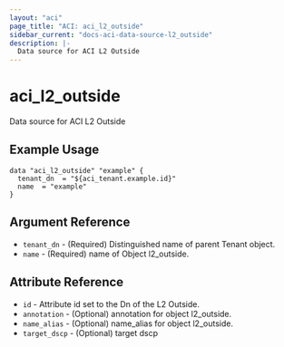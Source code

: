 ```yaml
---
layout: "aci"
page_title: "ACI: aci_l2_outside"
sidebar_current: "docs-aci-data-source-l2_outside"
description: |-
  Data source for ACI L2 Outside
---
```


# aci_l2_outside #
Data source for ACI L2 Outside

## Example Usage ##

```hcl
data "aci_l2_outside" "example" {
  tenant_dn  = "${aci_tenant.example.id}"
  name  = "example"
}
```


## Argument Reference ##
* `tenant_dn` - (Required) Distinguished name of parent Tenant object.
* `name` - (Required) name of Object l2_outside.



## Attribute Reference

* `id` - Attribute id set to the Dn of the L2 Outside.
* `annotation` - (Optional) annotation for object l2_outside.
* `name_alias` - (Optional) name_alias for object l2_outside.
* `target_dscp` - (Optional) target dscp
